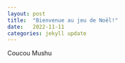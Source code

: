 ```yaml
---
layout: post
title:  "Bienvenue au jeu de Noël!"
date:   2022-11-11 
categories: jekyll update
---
```

Coucou Mushu